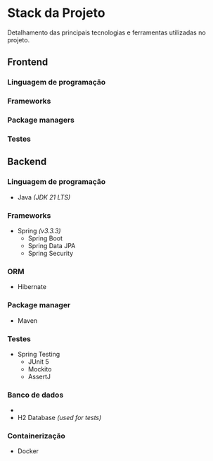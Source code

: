 # Stack da Projeto

Detalhamento das principais tecnologias e ferramentas utilizadas no projeto.


## Frontend

### Linguagem de programação
### Frameworks
### Package managers
### Testes

## Backend

### Linguagem de programação
- Java *(JDK 21 LTS)*

### Frameworks
- Spring *(v3.3.3)*
    - Spring Boot
    - Spring Data JPA
    - Spring Security

### ORM
- Hibernate

### Package manager
- Maven

### Testes
- Spring Testing
    - JUnit 5
    - Mockito
    - AssertJ

### Banco de dados
- 
- H2 Database *(used for tests)*

### Containerização
- Docker